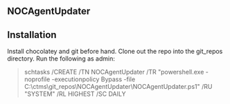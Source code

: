 ## **NOCAgentUpdater**



## **Installation**
Install chocolatey and git before hand.
Clone out the repo into the git_repos directory.
Run the following as admin:
> schtasks /CREATE /TN NOCAgentUpdater /TR "powershell.exe -noprofile -executionpolicy Bypass -file C:\ctms\git_repos\NOCAgentUpdater\NOCAgentUpdater.ps1" /RU "SYSTEM" /RL HIGHEST /SC DAILY